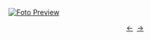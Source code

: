 [![Foto Preview](preview/n455.avif)](https://20essentials.github.io/project-000-455)

<div align="center" style="display: flex; justify-content: center;">
  <a  href="https://github.com/20essentials/project-000-454" target="_blank">&#8592;</a>
  &nbsp;&nbsp;
  <a  href="https://github.com/20essentials/project-000-456" target="_blank">&#8594;</a>
</div>
